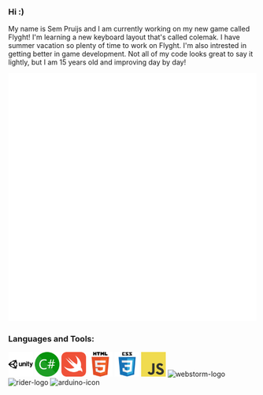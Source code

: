 ### Hi :)

My name is Sem Pruijs and I am currently working on my new game called Flyght! I'm learning a new keyboard layout that's called colemak.
I have summer vacation so plenty of time to work on Flyght. I'm also intrested in getting better in game development.
Not all of my code looks great to say it lightly, but I am 15 years old and improving day by day!

![MadeBySemPruijsGif](https://github.com/SemPruijs/SemPruijs/blob/master/WostAnimation12.gif)

### Languages and Tools: <br>
<img alt="UnityImage" src="https://raw.githubusercontent.com/github/explore/80688e429a7d4ef2fca1e82350fe8e3517d3494d/topics/unity/unity.png" width="50"> <img alt="C-Sharp" src="https://raw.githubusercontent.com/github/explore/80688e429a7d4ef2fca1e82350fe8e3517d3494d/topics/csharp/csharp.png" width="50"> <img alt="Swift" src="https://raw.githubusercontent.com/github/explore/80688e429a7d4ef2fca1e82350fe8e3517d3494d/topics/swift/swift.png" width="50"> <img alt="html-logo" src="https://raw.githubusercontent.com/github/explore/80688e429a7d4ef2fca1e82350fe8e3517d3494d/topics/html/html.png" width="50"> <img alt="css-logo" src="https://raw.githubusercontent.com/github/explore/80688e429a7d4ef2fca1e82350fe8e3517d3494d/topics/css/css.png" width="50"> <img alt="javascript-logo" src="https://raw.githubusercontent.com/github/explore/80688e429a7d4ef2fca1e82350fe8e3517d3494d/topics/javascript/javascript.png" width="50"> <img alt="webstorm-logo" src="https://resources.jetbrains.com/storage/products/webstorm/img/meta/webstorm_logo_300x300.png" width="50"> <img alt="rider-logo" src="https://resources.jetbrains.com/storage/products/rider/img/meta/rider_logo_300x300.png" width="50"> <img alt="arduino-icon" src="https://cdn.iconscout.com/icon/free/png-512/arduino-4-569256.png" width="50"> 





<!--
**SemPruijs/SemPruijs** is a ✨ _special_ ✨ repository because its `README.md` (this file) appears on your GitHub profile.

Here are some ideas to get you started:

- 🔭 I’m currently working on Flyght! It is my fist pinned repo.
- 🌱 I’m currently learning colemak. A new keyboard layout. I'm also intrested in getting better in game development.
- 📫 How to reach me: e-mail me!
- 😄 Pronouns: He
-->
